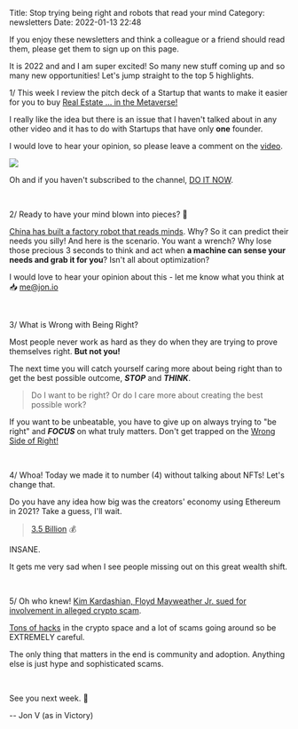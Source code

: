 Title: Stop trying being right and robots that read your mind
Category: newsletters 
Date: 2022-01-13 22:48


If you enjoy these newsletters and think a colleague or a friend should read them, please get them to sign up on this page. 

It is 2022 and and I am super excited! So many new stuff coming up and so many new opportunities! Let's jump straight to the top 5 highlights.

1/ This week I review the pitch deck of a Startup that wants to make it easier for you to buy [Real Estate ... in the Metaverse!](https://youtu.be/KsugU9YKkHQ)

I really like the idea but there is an issue that I haven't talked about in any other video and it has to do with Startups that have only **one** founder.

I would love to hear your opinion, so please leave a comment on the [video](https://youtu.be/KsugU9YKkHQ).

![](https://ci4.googleusercontent.com/proxy/Mud9dYrfZCNyBu_E4b8MVyIAZ1qNy7aW__CyR3l6ieAH_iNv3VotVbSoDF0f2u_29MAxual5JyDJBHHGF1tpdRN__3MJU0BCgDZzhzbLQVJQDVcptUQLMp95P5gBI-Bvse_0ZQ=s0-d-e1-ft#https://sendfoxprod.b-cdn.net/media/JEmgROsGWr8jN0Y3Hz2eytcgJWN7IEoAL1K2zYK316325)

Oh and if you haven't subscribed to the channel, [DO IT NOW](https://sendfox.com/trk/click/ej47qplz/wlyq86).

<br>

2/ Ready to have your mind blown into pieces? 🤯

[China has built a factory robot that reads minds](https://www.scmp.com/news/china/science/article/3162257/chinese-scientists-build-factory-robot-can-read-minds-assembly).
Why? So it can predict their needs you silly! And here is the scenario.
You want a wrench? Why lose those precious 3 seconds to think and act when **a machine can sense your needs and grab it for you**? Isn't all about optimization?

I would love to hear your opinion about this - let me know what you think at 📥 me@jon.io

<br>

3/ What is Wrong with Being Right?

Most people never work as hard as they do when they are trying to prove themselves right. **But not you!**

The next time you will catch yourself caring more about being right than to get the best possible outcome, **_STOP_** and _**THINK**_.

> Do I want to be right? Or do I care more about creating the best possible work?

If you want to be unbeatable, you have to give up on always trying to "be right" and _**FOCUS**_ on what truly matters. Don't get trapped on the [Wrong Side of Right!](https://fs.blog/wrong-side-right/)

<br>

4/ Whoa! Today we made it to number (4) without talking about NFTs! Let's change that. 

Do you have any idea how big was the creators' economy using Ethereum in 2021? Take a guess, I'll wait. 

> [3.5 Billion](https://twitter.com/0xstark/status/1479478884072505346?t=KfQ9krEz3uTOgdUMzP9yig&s=19) 💰

INSANE. 

It gets me very sad when I see people missing out on this great wealth shift. 

<br>

5/ Oh who knew! [Kim Kardashian, Floyd Mayweather Jr. sued for involvement in alleged crypto scam](https://www.marketwatch.com/story/kim-kardashian-and-floyd-mayweather-jr-sued-for-allegedly-making-false-statements-about-the-crypto-ethereummax-11641918153).

[Tons of hacks](https://twitter.com/CityDAO/status/1480421505385197575?s=20) in the crypto space and a lot of scams going around so be EXTREMELY careful. 

The only thing that matters in the end is community and adoption. Anything else is just hype and sophisticated scams.

<br>

See you next week. 🚀

-- Jon V (as in Victory)

